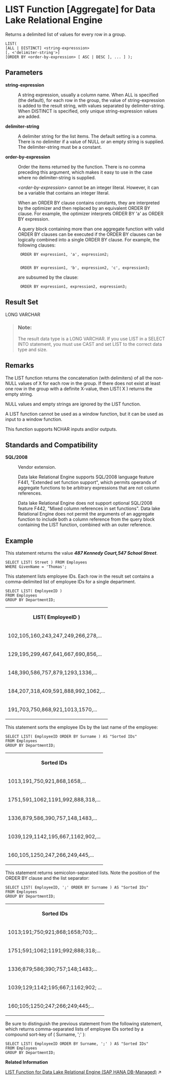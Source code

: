 <!-- loioa2984e5584f21015bddde2495874815d -->

# LIST Function \[Aggregate\] for Data Lake Relational Engine

Returns a delimited list of values for every row in a group.



```
LIST(
[ALL | DISTINCT] <string-expresssion>
[, <'delimiter-string'>]
[ORDER BY <order-by-expression> [ ASC | DESC ], ... ] );
```



<a name="loioa2984e5584f21015bddde2495874815d__LIST_parm1"/>

## Parameters


<dl>
<dt><b>

string-expression

</b></dt>
<dd>

A string expression, usually a column name. When ALL is specified \(the default\), for each row in the group, the value of string-expression is added to the result string, with values separated by delimiter-string. When DISTINCT is specified, only unique string-expression values are added.



</dd><dt><b>

delimiter-string

</b></dt>
<dd>

A delimiter string for the list items. The default setting is a comma. There is no delimiter if a value of NULL or an empty string is supplied. The delimiter-string must be a constant.



</dd><dt><b>

order-by-expression

</b></dt>
<dd>

Order the items returned by the function. There is no comma preceding this argument, which makes it easy to use in the case where no delimiter-string is supplied.

*<order-by-expression\>* cannot be an integer literal. However, it can be a variable that contains an integer literal.

When an ORDER BY clause contains constants, they are interpreted by the optimizer and then replaced by an equivalent ORDER BY clause. For example, the optimizer interprets ORDER BY 'a' as ORDER BY expression.

A query block containing more than one aggregate function with valid ORDER BY clauses can be executed if the ORDER BY clauses can be logically combined into a single ORDER BY clause. For example, the following clauses:

```
 ORDER BY expression1, 'a', expression2; 
```

```

 ORDER BY expression1, 'b', expression2, 'c', expression3; 
```

are subsumed by the clause:

```
 ORDER BY expression1, expression2, expression3; 
```



</dd>
</dl>



<a name="loioa2984e5584f21015bddde2495874815d__LIST_returns1"/>

## Result Set

LONG VARCHAR

> ### Note:  
> The result data type is a LONG VARCHAR. If you use LIST in a SELECT INTO statement, you must use CAST and set LIST to the correct data type and size.



<a name="loioa2984e5584f21015bddde2495874815d__LIST_remarks1"/>

## Remarks

The LIST function returns the concatenation \(with delimiters\) of all the non-NULL values of X for each row in the group. If there does not exist at least one row in the group with a definite X-value, then LIST\( X \) returns the empty string.

NULL values and empty strings are ignored by the LIST function.

A LIST function cannot be used as a window function, but it can be used as input to a window function.

This function supports NCHAR inputs and/or outputs.



<a name="loioa2984e5584f21015bddde2495874815d__LIST_standards1"/>

## Standards and Compatibility


<dl>
<dt><b>

SQL/2008

</b></dt>
<dd>

Vendor extension.

Data lake Relational Engine supports SQL/2008 language feature F441, "Extended set function support", which permits operands of aggregate functions to be arbitrary expressions that are not column references.

Data lake Relational Engine does not support optional SQL/2008 feature F442, "Mixed column references in set functions". Data lake Relational Engine does not permit the arguments of an aggregate function to include both a column reference from the query block containing the LIST function, combined with an outer reference.



</dd>
</dl>



<a name="loioa2984e5584f21015bddde2495874815d__LIST_examples1"/>

## Example

This statement returns the value ***487 Kennedy Court,547 School Street***.

```
SELECT LIST( Street ) FROM Employees
WHERE GivenName = 'Thomas'; 
```

This statement lists employee IDs. Each row in the result set contains a comma-delimited list of employee IDs for a single department.

```
SELECT LIST( EmployeeID )
FROM Employees
GROUP BY DepartmentID; 
```


<table>
<tr>
<th valign="top">

LIST\( EmployeeID \)

</th>
</tr>
<tr>
<td valign="top">

102,105,160,243,247,249,266,278,...

</td>
</tr>
<tr>
<td valign="top">

129,195,299,467,641,667,690,856,...

</td>
</tr>
<tr>
<td valign="top">

148,390,586,757,879,1293,1336,...

</td>
</tr>
<tr>
<td valign="top">

184,207,318,409,591,888,992,1062,...

</td>
</tr>
<tr>
<td valign="top">

191,703,750,868,921,1013,1570,...

</td>
</tr>
</table>

This statement sorts the employee IDs by the last name of the employee:

```
SELECT LIST( EmployeeID ORDER BY Surname ) AS "Sorted IDs"
FROM Employees
GROUP BY DepartmentID; 
```


<table>
<tr>
<th valign="top">

Sorted IDs

</th>
</tr>
<tr>
<td valign="top">

1013,191,750,921,868,1658,...

</td>
</tr>
<tr>
<td valign="top">

1751,591,1062,1191,992,888,318,...

</td>
</tr>
<tr>
<td valign="top">

1336,879,586,390,757,148,1483,...

</td>
</tr>
<tr>
<td valign="top">

1039,129,1142,195,667,1162,902,...

</td>
</tr>
<tr>
<td valign="top">

160,105,1250,247,266,249,445,...

</td>
</tr>
</table>

This statement returns semicolon-separated lists. Note the position of the ORDER BY clause and the list separator:

```
SELECT LIST( EmployeeID, ';' ORDER BY Surname ) AS "Sorted IDs"
FROM Employees
GROUP BY DepartmentID; 
```


<table>
<tr>
<th valign="top">

Sorted IDs

</th>
</tr>
<tr>
<td valign="top">

1013;191;750;921;868;1658;703;...

</td>
</tr>
<tr>
<td valign="top">

1751;591;1062;1191;992;888;318;...

</td>
</tr>
<tr>
<td valign="top">

1336;879;586;390;757;148;1483;...

</td>
</tr>
<tr>
<td valign="top">

1039;129;1142;195;667;1162;902; ...

</td>
</tr>
<tr>
<td valign="top">

160;105;1250;247;266;249;445;...

</td>
</tr>
</table>

Be sure to distinguish the previous statement from the following statement, which returns comma-separated lists of employee IDs sorted by a compound sort-key of \( Surname, ';' \):

```
SELECT LIST( EmployeeID ORDER BY Surname, ';' ) AS "Sorted IDs"
FROM Employees
GROUP BY DepartmentID; 
```

**Related Information**  


[LIST Function for Data Lake Relational Engine (SAP HANA DB-Managed)](https://help.sap.com/viewer/a898e08b84f21015969fa437e89860c8/2024_1_QRC/en-US/7b4801a3a3a64799b52b9ace7257dfd9.html "Returns a delimited list of values for every row in a group.") :arrow_upper_right:

